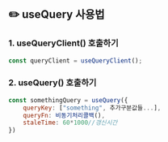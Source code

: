 ## ✏️ useQuery 사용법

### 1. useQueryClient() 호출하기

```js
const queryClient = useQueryClient();
```

### 2. useQuery() 호출하기

```js
const somethingQuery = useQuery({
    queryKey: ["something", 추가구분값들...],
    queryFn: 비동기처리콜백(),
    staleTime: 60*1000//갱신시간
})
```
